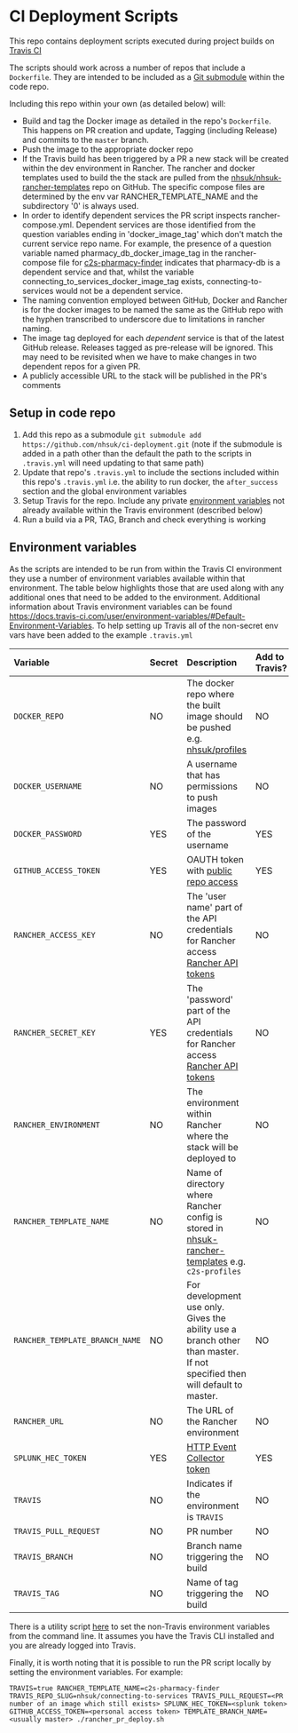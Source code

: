 # CI Deployment Scripts

This repo contains deployment scripts executed during project builds on [Travis CI](https://travis-ci.org)

The scripts should work across a number of repos that include a `Dockerfile`. They are intended to be included as a [Git submodule](https://git-scm.com/docs/git-submodule) within the code repo.

Including this repo within your own (as detailed below) will:
* Build and tag the Docker image as detailed in the repo's `Dockerfile`. This happens on PR creation and update, Tagging (including Release) and commits to the `master` branch.
* Push the image to the appropriate docker repo
* If the Travis build has been triggered by a PR a new stack will be created within the dev environment in Rancher. The rancher and docker templates used to build the the stack are pulled from the [nhsuk/nhsuk-rancher-templates](https://github.com/nhsuk/nhsuk-rancher-templates) repo on GitHub. The specific compose files are determined by the env var RANCHER_TEMPLATE_NAME and the subdirectory '0' is always used.
* In order to identify dependent services the PR script inspects rancher-compose.yml. Dependent services are those identified from the question variables ending in 'docker_image_tag' which don't match the current service repo name. For example, the presence of a question variable named pharmacy_db_docker_image_tag in the rancher-compose file for [c2s-pharmacy-finder](https://github.com/nhsuk/nhsuk-rancher-templates/tree/master/templates/c2s-pharmacy-finder) indicates that pharmacy-db is a dependent service and that, whilst the variable connecting_to_services_docker_image_tag exists, connecting-to-services would not be a dependent service.
* The naming convention employed between GitHub, Docker and Rancher is for the docker images to be named the same as the GitHub repo with the hyphen transcribed to underscore due to limitations in rancher naming.
* The image tag deployed for each *dependent* service is that of the latest GitHub release. Releases tagged as pre-release will be ignored. This may need to be revisited when we have to make changes in two dependent repos for a given PR.
* A publicly accessible URL to the stack will be published in the PR's comments

## Setup in code repo

1. Add this repo as a submodule `git submodule add https://github.com/nhsuk/ci-deployment.git` (note if the submodule is added in a path other than the default the path to the scripts in `.travis.yml` will need updating to that same path)
1. Update that repo's `.travis.yml` to include the sections included within this repo's `.travis.yml` i.e. the ability to run docker, the `after_success` section and the global environment variables
1. Setup Travis for the repo. Include any private [environment variables](https://docs.travis-ci.com/user/environment-variables/#Defining-Variables-in-Repository-Settings) not already available within the Travis environment (described below)
1. Run a build via a PR, TAG, Branch and check everything is working


## Environment variables

As the scripts are intended to be run from within the Travis CI environment they use a number of environment variables available within that environment. The table below highlights those that are used along with any additional ones that need to be added to the environment. Additional information about Travis environment variables can be found https://docs.travis-ci.com/user/environment-variables/#Default-Environment-Variables. To help setting up Travis all of the non-secret env vars have been added to the example `.travis.yml`

| Variable               | Secret | Description                                                                                                                                         | Add to Travis? |
|:-----------------------|:-------|:----------------------------------------------------------------------------------------------------------------------------------------------------|:---------------|
| `DOCKER_REPO`          | NO     | The docker repo where the built image should be pushed e.g. [nhsuk/profiles](https://hub.docker.com/r/nhsuk/profiles/)                              | NO             |
| `DOCKER_USERNAME`      | NO     | A username that has permissions to push images                                                                                                      | NO             |
| `DOCKER_PASSWORD`      | YES    | The password of the username                                                                                                                        | YES            |
| `GITHUB_ACCESS_TOKEN`  | YES    | OAUTH token with [public repo access](https://developer.github.com/v3/oauth/#scopes)                                                                | YES            |
| `RANCHER_ACCESS_KEY`   | NO     | The 'user name' part of the API credentials for Rancher access [Rancher API tokens](https://docs.rancher.com/rancher/v1.1/en/api/v1/api-keys/) | NO             |
| `RANCHER_SECRET_KEY`   | YES     | The 'password' part of the API credentials for Rancher access [Rancher API tokens](https://docs.rancher.com/rancher/v1.1/en/api/v1/api-keys/)  | NO             |
| `RANCHER_ENVIRONMENT`  | NO     | The environment within Rancher where the stack will be deployed to                                                                                  | NO             |
| `RANCHER_TEMPLATE_NAME`| NO     | Name of directory where Rancher config is stored in [nhsuk-rancher-templates](https://github.com/nhsuk/nhsuk-rancher-templates) e.g. `c2s-profiles` | NO             |
| `RANCHER_TEMPLATE_BRANCH_NAME`| NO     | For development use only. Gives the ability use a branch other than master. If not specified then will default to master. | NO             |
| `RANCHER_URL`          | NO     | The URL of the Rancher environment                                                                                                                  | NO             |
| `SPLUNK_HEC_TOKEN`     | YES    | [HTTP Event Collector token](http://dev.splunk.com/view/event-collector/SP-CAAAE7C)                                                                 | YES            |
| `TRAVIS`               | NO     | Indicates if the environment is `TRAVIS`                                                                                                            | NO             |
| `TRAVIS_PULL_REQUEST`  | NO     | PR number                                                                                                                                           | NO             |
| `TRAVIS_BRANCH`        | NO     | Branch name triggering the build                                                                                                                    | NO             |
| `TRAVIS_TAG`           | NO     | Name of tag triggering the build                                                                                                                    | NO             |
There is a utility script [here](./configure-travis-env.sh) to set the non-Travis environment variables from the command line.
It assumes you have the Travis CLI installed and you are already logged into Travis.

Finally, it is worth noting that it is possible to run the PR script locally by setting the environment variables. For example:

 `TRAVIS=true RANCHER_TEMPLATE_NAME=c2s-pharmacy-finder TRAVIS_REPO_SLUG=nhsuk/connecting-to-services TRAVIS_PULL_REQUEST=<PR number of an image which still exists> SPLUNK_HEC_TOKEN=<splunk token> GITHUB_ACCESS_TOKEN=<personal access token> TEMPLATE_BRANCH_NAME=<usually master> ./rancher_pr_deploy.sh`
